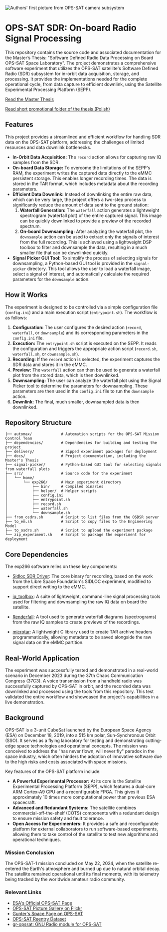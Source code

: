 ![Authors' first picture from OPS-SAT camera subsystem](docs/img_msec_1693941828514_2_cs.png)

# OPS-SAT SDR: On-board Radio Signal Processing

This repository contains the source code and associated documentation for the Master’s Thesis: "Software Defined Radio Data Processing on Board OPS-SAT Space Laboratory". The project demonstrates a comprehensive software experiment that utilizes the OPS-SAT satellite's Software Defined Radio (SDR) subsystem for in-orbit data acquisition, storage, and processing. It provides the implementations needed for the complete operational cycle, from data capture to efficient downlink, using the Satellite Experimental Processing Platform (SEPP).

[Read the Master Thesis](docs/Software%20Defined%20Radio%20data%20processing%20on%20board%20OPS-SAT%20Space%20Laboratory%20-%20Master%20Thesis%2C%20Marcin%20Jasiukowicz%2C%20s176214.pdf)

[Read short promotional folder of the thesis (Polish)](docs/Jasiukowicz_master-thesis_promo-folder.pdf)

## Features

This project provides a streamlined and efficient workflow for handling SDR data on the OPS-SAT platform, addressing the challenges of limited resources and data downlink bottlenecks.

  * **In-Orbit Data Acquisition:** The `record` action allows for capturing raw IQ samples from the SDR.
  * **On-board Data Storage:** To overcome the limitations of the SEPP's RAM, the experiment writes the captured data directly to the eMMC persistent storage. This enables longer recording times. The data is stored in the TAR format, which includes metadata about the recording parameters.
  * **Efficient Data Downlink:** Instead of downlinking the entire raw data, which can be very large, the project offers a two-step process to significantly reduce the amount of data sent to the ground station:
    1.  **Waterfall Generation:** The `waterfall` action generates a lightweight spectrogram (waterfall plot) of the entire captured signal. This image can be quickly downlinked to provide a preview of the recorded spectrum.
    2.  **On-board Downsampling:** After analyzing the waterfall plot, the `downsample` action can be used to extract only the signals of interest from the full recording. This is achieved using a lightweight DSP toolbox to filter and downsample the data, resulting in a much smaller file that can be downlinked quickly.
  * **Signal Picker GUI Tool:** To simplify the process of selecting signals for downsampling, a Python-based GUI tool is provided in the `signal-picker` directory. This tool allows the user to load a waterfall image, select a signal of interest, and automatically calculate the required parameters for the `downsample` action.

## How it Works

The experiment is designed to be controlled via a simple configuration file (`config.ini`) and a main execution script (`entrypoint.sh`). The workflow is as follows:

1.  **Configuration:** The user configures the desired action (`record`, `waterfall`, or `downsample`) and its corresponding parameters in the `config.ini` file.
2.  **Execution:** The `entrypoint.sh` script is executed on the SEPP. It reads the configuration and triggers the appropriate action script (`record.sh`, `waterfall.sh`, or `downsample.sh`).
3.  **Recording:** If the `record` action is selected, the experiment captures the SDR data and stores it in the eMMC.
4.  **Preview:** The `waterfall` action can then be used to generate a waterfall plot from the stored data, which is then downlinked.
5.  **Downsampling:** The user can analyze the waterfall plot using the Signal Picker tool to determine the parameters for downsampling. These parameters are then used in the `config.ini` file to run the `downsample` action.
6.  **Downlink:** The final, much smaller, downsampled data is then downlinked.

## Repository Structure

```
├── automax/             # Automation scripts for the OPS-SAT Mission Control Team
├── dependencies/        # Dependencies for building and testing the project
├── delivery/            # Zipped experiment packages for deployment
├── docs/                # Project documentation, including the Master's Thesis
├── signal-picker/       # Python-based GUI tool for selecting signals from waterfall plots
├── src/                 # Source code for the experiment
│   └── home/
│       └── exp266/      # Main experiment directory
│           ├── bin/     # Compiled binaries
│           ├── helper/  # Helper scripts
│           ├── config.ini
│           ├── entrypoint.sh
│           ├── record.sh
│           ├── waterfall.sh
│           └── downsample.sh
├── from_osdrs.sh        # Script to list files from the OSDSR server
├── to_em.sh             # Script to copy files to the Engineering Model
├── to_osdrs.sh          # Script to upload the experiment package
└── zip_experiment.sh    # Script to package the experiment for deployment
```

## Core Dependencies
The exp266 software relies on these key components:

* [Sidloc SDR Driver](https://gitlab.com/librespacefoundation/ops-sat-sidloc/ops-sat-sidloc-sw): The core binary for recording, based on the work from the Libre Space Foundation's SIDLOC experiment, modified to support direct writing to the eMMC.

* [iq_toolbox](https://github.com/emvivre/iq_toolbox): A suite of lightweight, command-line signal processing tools used for filtering and downsampling the raw IQ data on board the satellite.

* [Renderfall](https://github.com/TomMladenov/renderfall): A tool used to generate waterfall diagrams (spectrograms) from the raw IQ samples to create previews of the recordings.

* [microtar](https://github.com/rxi/microtar): A lightweight C library used to create TAR archive headers programmatically, allowing metadata to be saved alongside the raw signal data on the eMMC partition.

## Real-World Application

The experiment was successfully tested and demonstrated in a real-world scenario in December 2023 during the 37th Chaos Communication Congress (37C3). A voice transmission from a handheld radio was successfully captured by OPS-SAT in orbit, and the recorded data was downlinked and processed using the tools from this repository. This test validated the entire workflow and showcased the project's capabilities in a live demonstration.

## Background

OPS-SAT is a 3-unit CubeSat launched by the European Space Agency (ESA) on December 18, 2019, into a 515 km polar, Sun-Synchronous Orbit (SSO). It serves as a flying laboratory for testing and demonstrating cutting-edge space technologies and operational concepts. The mission was conceived to address the "has never flown, will never fly" paradox in the space industry, which often hinders the adoption of innovative software due to the high risks and costs associated with space missions.

Key features of the OPS-SAT platform include:

  * **A Powerful Experimental Processor:** At its core is the Satellite Experimental Processing Platform (SEPP), which features a dual-core ARM Cortex-A9 CPU and a reconfigurable FPGA. This gives it approximately 10 times more computational power than previous ESA spacecraft.
  * **Advanced and Redundant Systems:** The satellite combines commercial-off-the-shelf (COTS) components with a redundant design to ensure mission safety and fault tolerance.
  * **Open Access for Experimenters:** It provides a safe and reconfigurable platform for external collaborators to run software-based experiments, allowing them to take control of the satellite to test new algorithms and operational techniques.

### Mission Conclusion
The OPS-SAT-1 mission concluded on May 22, 2024, when the satellite re-entered the Earth's atmosphere and burned up due to natural orbital decay. The satellite remained operational until its final moments, with its telemetry being tracked by the worldwide amateur radio community.

### Relevant Links

  * [ESA's Official OPS-SAT Page](https://opssat1.esoc.esa.int/)
  * [OPS-SAT Picture Gallery on Flickr](https://www.flickr.com/photos/esa_events/albums/72157716491073681/)
  * [Gunter's Space Page on OPS-SAT](https://space.skyrocket.de/doc_sdat/ops-sat.htm)
  * [OPS-SAT Reentry Dataset](https://opssat.esa.int/ops-sat-1/reentry_dataset/)
  * [gr-opssat: GNU Radio module for OPS-SAT](https://github.com/esa/gr-opssat)
